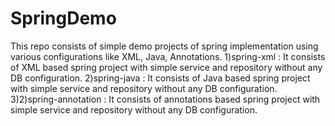 # SpringDemo
This repo consists of simple demo projects of spring implementation using various configurations like XML, Java, Annotations.
1)spring-xml : It consists of XML based spring project with simple service and repository without any DB configuration.
2)spring-java : It consists of Java based spring project with simple service and repository without any DB configuration.
3)2)spring-annotation : It consists of annotations based spring project with simple service and repository without any DB configuration.
